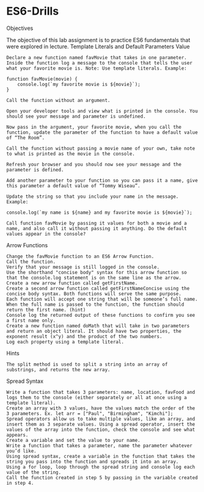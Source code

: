 # ES6-Drills

Objectives

The objective of this lab assignment is to practice ES6 fundamentals that were explored in lecture.
Template Literals and Default Parameters Value

    Declare a new function named favMovie that takes in one parameter.
    Inside the function log a message to the console that tells the user what your favorite movie is. Note: Use template literals. Example:

    function favMovie(movie) {
        console.log(`my favorite movie is ${movie}`);
    }

    Call the function without an argument.

    Open your developer tools and view what is printed in the console. You should see your message and parameter is undefined.

    Now pass in the argument, your favorite movie, when you call the function, update the parameter of the function to have a default value of “The Room”.

    Call the function without passing a movie name of your own, take note to what is printed as the movie in the console.

    Refresh your browser and you should now see your message and the parameter is defined.

    Add another parameter to your function so you can pass it a name, give this parameter a default value of “Tommy Wiseau”.

    Update the string so that you include your name in the message. Example:

    console.log(`my name is ${name} and my favorite movie is ${movie}`);

    Call function favMovie by passing it values for both a movie and a name, and also call it without passing it anything. Do the default values appear in the console?

Arrow Functions

    Change the favMovie function to an ES6 Arrow Function.
    Call the function.
    Verify that your message is still logged in the console.
    Use the shorthand "concise body" syntax for this arrow function so that the console.log statement is on the same line as the arrow.
    Create a new arrow function called getFirstName.
    Create a second arrow function called getFirstNameConcise using the concise body syntax. Both functions will serve the same purpose.
    Each function will accept one string that will be someone’s full name.
    When the full name is passed to the function, the function should return the first name. (hint)
    Console log the returned output of these functions to confirm you see a first name only.
    Create a new function named doMath that will take in two parameters and return an object literal. It should have two properties, the exponent result (x^y) and the product of the two numbers.
    Log each property using a template literal.

Hints

    The split method is used to split a string into an array of substrings, and returns the new array.

Spread Syntax

    Write a function that takes 3 parameters: name, location, favFood and logs them to the console (either separately or all at once using a template literal).
    Create an array with 3 values, have the values match the order of the 3 parameters. Ex. let arr = ["Paul", "Birmingham", "Kimchi"];
    Spread operators allow us to take multiple values, like an array, and insert them as 3 separate values. Using a spread operator, insert the values of the array into the function, check the console and see what appears.
    Create a variable and set the value to your name.
    Write a function that takes a parameter, name the parameter whatever you’d like.
    Using spread syntax, create a variable in the function that takes the string you pass into the function and spreads it into an array.
    Using a for loop, loop through the spread string and console log each value of the string.
    Call the function created in step 5 by passing in the variable created in step 4.
